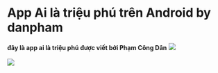 # App Ai là triệu phú trên Android by danpham
**đây là app ai là triệu phú được viết bởi Phạm Công Dân**
<img src="https://drive.google.com/file/d/1uHWJD2w00r9xL4wvgkA0qmBiFgqWTlbs/view?usp=sharing">
<br>
<br>
<img src="https://lh3.googleusercontent.com/FdnDFAWxig10N8tyS6Xf2ZtHxatfzwCtlQf_9UQAtEdPYCbXfAv8SsLJW721tyF_Aw3ljxo_-ZYcDgM5ro3A=w1302-h696" align="center">
